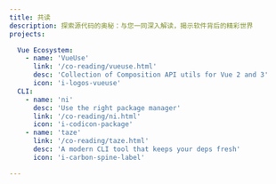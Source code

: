 ```yaml
---
title: 共读
description: 探索源代码的奥秘：与您一同深入解读，揭示软件背后的精彩世界
projects:

  Vue Ecosystem:
    - name: 'VueUse'
      link: '/co-reading/vueuse.html'
      desc: 'Collection of Composition API utils for Vue 2 and 3'
      icon: 'i-logos-vueuse'
  CLI: 
    - name: 'ni'
      desc: 'Use the right package manager'
      link: '/co-reading/ni.html'
      icon: 'i-codicon-package'
    - name: 'taze'
      link: '/co-reading/taze.html'
      desc: 'A modern CLI tool that keeps your deps fresh'
      icon: 'i-carbon-spine-label'

---
```


<!-- @layout-full-width -->

<ListProjects :projects="frontmatter.projects" />
